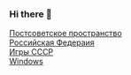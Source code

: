 ### Hi there 👋



[Постсоветское пространство](https://ruzaharsu.github.io/political-na-postsovet-space/)
<br>
[Российская Федераия](https://ruzaharsu.github.io/russia/)
<br>
[Игры СССР](https://ruzaharsu.github.io/games)
<br>
[Windows](https://ruzaharsu.github.io/o-windows/)
<br>

